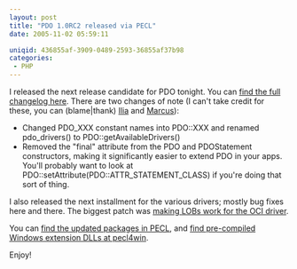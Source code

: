 ```yaml
---
layout: post
title: "PDO 1.0RC2 released via PECL"
date: 2005-11-02 05:59:11

uniqid: 436855af-3909-0489-2593-36855af37b98
categories: 
 - PHP
---
```

<p>I released the next release candidate for PDO tonight.  You can <a href="http://pecl.php.net/package-changelog.php?package=PDO">find the full changelog here</a>.  There are two changes of note (I can't take credit for these, you can (blame|thank) <a href="http://ilia.ws">Ilia</a> and <a href="http://marcus-boerger.de/">Marcus</a>):   </p>
<p><ul>
<li>Changed PDO_XXX constant names into PDO::XXX and renamed pdo_drivers() to PDO::getAvailableDrivers()
 <li>Removed the &quot;final&quot; attribute from the PDO and PDOStatement constructors, making it significantly easier to extend PDO in your apps. You'll probably want to look at PDO::setAttribute(PDO::ATTR_STATEMENT_CLASS) if you're doing that sort of thing.
   </ul>
<p>I also released the next installment for the various drivers; mostly bug fixes here and there.  The biggest patch was <a href="/blog/2005/oct/lob-support-added-to-pdo-oci-in-php-5-1-cvs-finally">making LOBs work for the OCI driver</a>.   </p>
<p>You can <a href="http://pecl.php.net/">find the updated packages in PECL</a>, and <a href="http://pecl4win.php.net">find pre-compiled Windows extension DLLs at pecl4win</a>.   </p>
<p>Enjoy!  </p>
